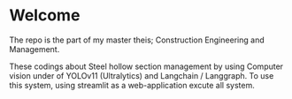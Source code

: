 # Welcome

The repo is the part of my master theis; Construction Engineering and Management.

These codings about Steel hollow section management by using Computer vision under of YOLOv11 (Ultralytics) and Langchain / Langgraph. To use this system, using streamlit as a web-application excute all system.
